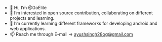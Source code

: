 - 👋 Hi, I’m @GoElite
- 👀 I’m interested in open source contribution, collaborating on different projects and learning.
- 🌱 I’m currently learning different frameworks for developing android and web applications.
- 📫 Reach me through E-mail -> ayushsingh28og@gmail.com 

<!---
GoElite/GoElite is a ✨ special ✨ repository because its `README.md` (this file) appears on your GitHub profile.
You can click the Preview link to take a look at your changes.
--->
